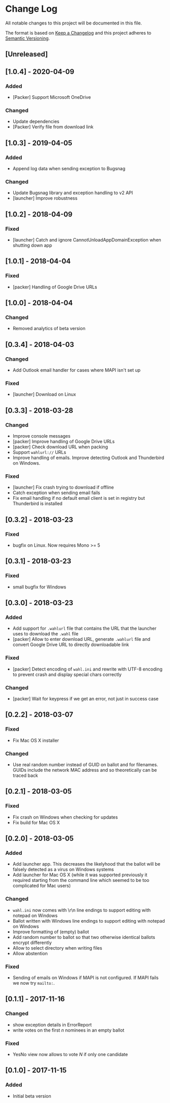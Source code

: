 # Change Log

All notable changes to this project will be documented in this file.

The format is based on [Keep a Changelog](http://keepachangelog.com/)
and this project adheres to [Semantic Versioning](http://semver.org/).

<!-- Available types of changes:
### Added
### Changed
### Fixed
### Deprecated
### Removed
### Security
-->

## [Unreleased]

## [1.0.4] - 2020-04-09

### Added

- [Packer] Support Microsoft OneDrive

### Changed

- Update dependencies
- [Packer] Verify file from download link

## [1.0.3] - 2019-04-05

### Added

- Append log data when sending exception to Bugsnag

### Changed

- Update Bugsnag library and exception handling to v2 API
- [launcher] Improve robustness

## [1.0.2] - 2018-04-09

### Fixed

- [launcher] Catch and ignore CannotUnloadAppDomainException when shutting down app

## [1.0.1] - 2018-04-04

### Fixed

- [packer] Handling of Google Drive URLs

## [1.0.0] - 2018-04-04

### Changed

- Removed analytics of beta version

## [0.3.4] - 2018-04-03

### Changed

- Add Outlook email handler for cases where MAPI isn't set up

### Fixed

- [launcher] Download on Linux

## [0.3.3] - 2018-03-28

### Changed

- Improve console messages
- [packer] Improve handling of Google Drive URLs
- [packer] Check download URL when packing
- Support `wahlurl://` URLs
- Improve handling of emails. Improve detecting Outlook and Thunderbird on Windows.

### Fixed

- [launcher] Fix crash trying to download if offline
- Catch exception when sending email fails
- Fix email handling if no default email client is set in registry but Thunderbird is installed

## [0.3.2] - 2018-03-23

### Fixed

- bugfix on Linux. Now requires Mono >= 5

## [0.3.1] - 2018-03-23

### Fixed

- small bugfix for Windows

## [0.3.0] - 2018-03-23

### Added

- Add support for `.wahlurl` file that contains the URL that the launcher uses to download the
  `.wahl` file
- [packer] Allow to enter download URL, generate `.wahlurl` file and convert Google Drive
  URL to directly downloadable link

### Fixed

- [packer] Detect encoding of `wahl.ini` and rewrite with UTF-8 encoding to prevent crash and
  display special chars correctly

### Changed

- [packer] Wait for keypress if we get an error, not just in success case

## [0.2.2] - 2018-03-07

### Fixed

- Fix Mac OS X installer

### Changed

- Use real random number instead of GUID on ballot and for filenames. GUIDs include the
  network MAC address and so theoretically can be traced back

## [0.2.1] - 2018-03-05

### Fixed

- Fix crash on Windows when checking for updates
- Fix build for Mac OS X

## [0.2.0] - 2018-03-05

### Added

- Add launcher app. This decreases the likelyhood that the ballot will be falsely detected
  as a virus on Windows systems
- Add launcher for Mac OS X (while it was supported previously it required starting from the
  command line which seemed to be too complicated for Mac users)

### Changed

- `wahl.ini` now comes with \r\n line endings to support editing with notepad on Windows
- Ballot written with Windows line endings to support editing with notepad on Windows
- Improve formatting of (empty) ballot
- Add random number to ballot so that two otherwise identical ballots encrypt differently
- Allow to select directory when writing files
- Allow abstention

### Fixed

- Sending of emails on Windows if MAPI is not configured. If MAPI fails we now try `mailto:`.

## [0.1.1] - 2017-11-16

### Changed

- show exception details in ErrorReport
- write votes on the first _n_ nominees in an empty ballot

### Fixed

- YesNo view now allows to vote _N_ if only one candidate

## [0.1.0] - 2017-11-15

### Added

- Initial beta version
